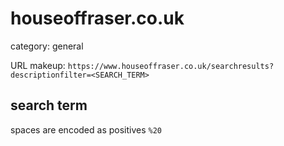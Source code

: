 # houseoffraser.co.uk

category: general

URL makeup: `https://www.houseoffraser.co.uk/searchresults?descriptionfilter=<SEARCH_TERM>`

## search term
spaces are encoded as positives `%20`
